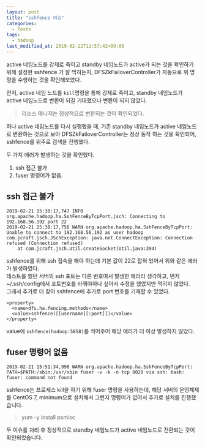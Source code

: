 ```yaml
---
layout: post
title: "sshfence 이슈"
categories:
  - Posts
tags:
  - hadoop
last_modified_at: 2019-02-22T12:57:42+09:00
---
```



active 네임노드를 강제로 죽이고 standby 네임노드가 active가 되는 것을 확인하기 위해 설정한 sshfence 가 잘 먹히는지, DFSZkFailoverController가 자동으로 위 명령을 수행하는 것을 확인해보았다.

먼저, active 네임 노드를 `kill`명령을 통해 강제로 죽이고, standby 네임노드가 active 네임노드로 변환이 되길 기대했으나 변환이 되지 않았다.
> 리소스 매니저는 정상적으로 변환되는 것이 확인되었다. 

허나 active 네임노드를 다시 실행했을 때, 기존 standby 네임노드가 active 네임노드로 변환하는 것으로 보아 DFSZkFailoverController는 정상 동작 하는 것을 확인되어, sshfence를 위주로 검색을 진행했다.

두 가지 에러가 발생하는 것을 확인했다.
1. ssh 접근 불가
2. fuser 명령어가 없음.

## ssh 접근 불가
```
2019-02-21 15:38:17,747 INFO org.apache.hadoop.ha.SshFenceByTcpPort.jsch: Connecting to 192.168.56.192 port 22
2019-02-21 15:38:17,756 WARN org.apache.hadoop.ha.SshFenceByTcpPort: Unable to connect to 192.168.56.192 as user hadoop
com.jcraft.jsch.JSchException: java.net.ConnectException: Connection refused (Connection refused)
	at com.jcraft.jsch.Util.createSocket(Util.java:394)
```
sshfence를 위해 ssh 접속을 해야 하는데 기본 값이 22로 잡혀 있어서 위와 같은 에러가 발생하였다. <br>
테스트를 했던 서버의 ssh 포트는 다른 번호여서 발생한 에러라 생각하고, 먼저 ~/.ssh/config에서 포트번호를 바꿔야하나 싶어서 수정을 했었지만 먹히지 않았다. <br>
그래서 추가로 더 찾아 sshfence에 추가로 port 번호를 기재할 수 있었다.

```
<property>
  <name>dfs.ha.fencing.methods</name>
  <value>sshfence([[username][:port]])</value>
</property>
```
value에 `sshfence(hadoop:5858)`를 적어주어 해당 에러가 더 이상 발생하지 않았다.

## fuser 명령어 없음
```
2019-02-21 15:51:34,990 WARN org.apache.hadoop.ha.SshFenceByTcpPort: PATH=$PATH:/sbin:/usr/sbin fuser -v -k -n tcp 8020 via ssh: bash: fuser: command not found
```
sshfence는 프로세스 kill을 하기 위해 fuser 명령을 사용하는데, 해당 서버의 운영체제를 CentOS 7, minimum으로 설치해서 그런지 명령어가 없어서 추가로 설치를 진행했습니다.
> yum -y install psmisc

두 이슈를 처리 후 정상적으로 standby 네임노드가 active 네임노드로 전환되는 것이 확인되었습니다.
